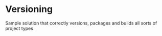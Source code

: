 # Versioning
Sample solution that correctly versions, packages and builds all sorts of project types
